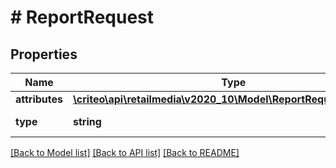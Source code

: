 # # ReportRequest

## Properties

Name | Type | Description | Notes
------------ | ------------- | ------------- | -------------
**attributes** | [**\criteo\api\retailmedia\v2020_10\Model\ReportRequestAttributes**](ReportRequestAttributes.md) |  |
**type** | **string** | Always \&quot;RetailMediaReportRequest\&quot; |

[[Back to Model list]](../../README.md#models) [[Back to API list]](../../README.md#endpoints) [[Back to README]](../../README.md)
